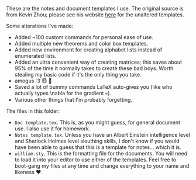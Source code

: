 These are the notes and document templates I use.
The original source is from Kevin Zhou;
please see his website [here](https://knzhou.github.io)
for the unaltered templates.

Some alterations I've made:
* Added ~100 custom commands for personal ease of use.
* Added multiple new theorems and color box templates.
* Added new environment for creating alphabet lists instead of enumerated lists.
* Added an ultra convenient way of creating matrices;
this saves about 95% of the time it normally takes
to create these bad boys. Worth stealing my basic code
if it's the only thing you take.
* amogus :3 😈 📮
* Saved a lot of bummy commands LaTeX auto-gives you (like who actually types \nabla for the gradient 💀).
* Various other things that I'm probably forgetting.

The files in this folder:
* `Doc template.tex`. This is, as you might guess, for general document use. I also use it for homework.
* `Notes template.tex`. Unless you have an Albert Einstein intelligence level and Sherlock Holmes level
sleuthing skills, I don't know if you would have been able to guess that this is a template for notes... which it is.
* `william.sty`. This is the formatting file for the documents. You will need to load it into your editor to use either of the templates.
Feel free to boot-gang my files at any time and change everything to your name and likeness ❤️.
